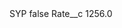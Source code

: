 <?xml version="1.0" encoding="UTF-8"?>
<CustomMetadata xmlns="http://soap.sforce.com/2006/04/metadata" xmlns:xsi="http://www.w3.org/2001/XMLSchema-instance" xmlns:xsd="http://www.w3.org/2001/XMLSchema">
    <label>SYP</label>
    <protected>false</protected>
    <values>
        <field>Rate__c</field>
        <value xsi:type="xsd:double">1256.0</value>
    </values>
</CustomMetadata>
